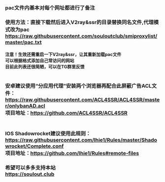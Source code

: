 ### pac文件内基本对每个网址都进行了备注
### 使用方法：直接下载然后进入V2ray&ssr的目录替换同名文件,代理模式改为pac<br>https://raw.githubusercontent.com/souloutclub/smiproxylist/master/pac.txt <br>

#### 注意！生效还需重启一下V2ray&ssr，让其重新加载pac文件<br>可以根据格式添加自己常访问的网站<br>目前此列表还很简陋，可以在TG群里反馈<br><br>

### 安卓建议使用“分应用代理”安装两个浏览器再配合此屏蔽广告ACL文件：https://raw.githubusercontent.com/ACL4SSR/ACL4SSR/master/onlybanAD.acl<br>项目地址：https://github.com/ACL4SSR/ACL4SSR<br><br>
### IOS Shadowrocket建议使用此规则：https://raw.githubusercontent.com/lhie1/Rules/master/Shadowrocket/Complete.conf <br>项目地址：https://github.com/lhie1/Rules#remote-files

### 希望可以多多支持本站<br>https://soulout.club


